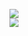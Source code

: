 [![](https://img.shields.io/badge/Made%20With-Github%20Spray-lightgrey.svg?style=for-the-badge&logo=github)](https://github.com/Annihil/github-spray#20971)  
[![](https://i.imgur.com/2DrTn0Z.gif)](https://github.com/Annihil/github-spray)